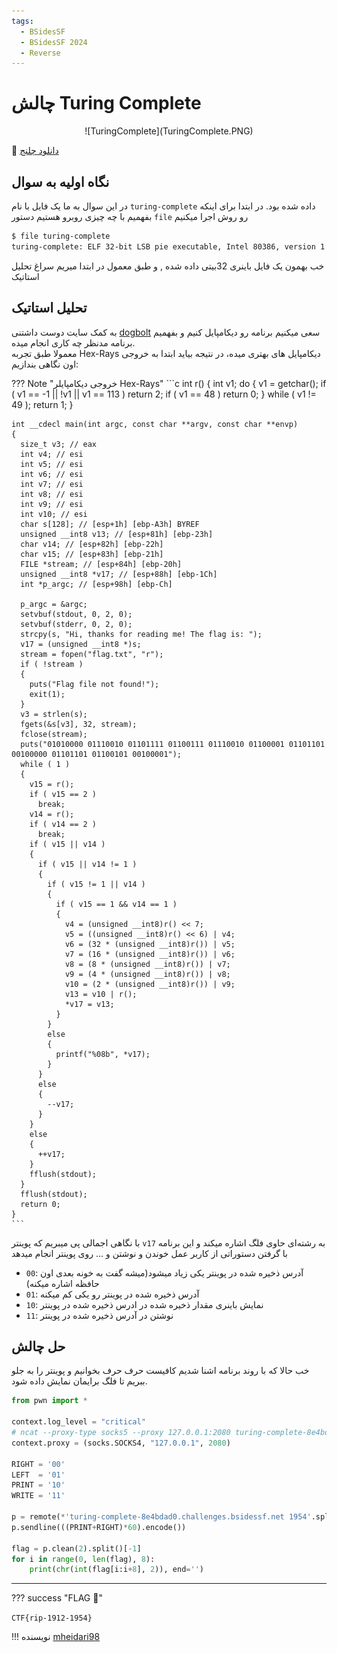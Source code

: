 ```yaml
---
tags:
  - BSidesSF
  - BSidesSF 2024
  - Reverse  
---
```


# چالش Turing Complete 


<center>
 ![TuringComplete](TuringComplete.PNG)
</center>

🔗 [دانلود چلنج](https://github.com/BSidesSF/ctf-2024-release/blob/main/turing-complete/challenge/src/turing-complete)




## نگاه اولیه به سوال


در این سوال به ما یک فایل با نام `turing-complete` داده شده بود.
در ابتدا برای اینکه بفهمیم با چه چیزی روبرو هستیم دستور `file` رو روش اجرا میکنیم

```bash
$ file turing-complete
turing-complete: ELF 32-bit LSB pie executable, Intel 80386, version 1 (SYSV), dynamically linked, interpreter /lib/ld-linux.so.2, BuildID[sha1]=4ee6521fff97311d5d2736f93b082d22538be8f3, for GNU/Linux 3.2.0, not stripped
```
خب بهمون یک فایل باینری 32بیتی داده شده , و طبق معمول در ابتدا میریم سراغ تحلیل استاتیک


## تحلیل استاتیک


به کمک سایت دوست داشتنی [dogbolt](https://dogbolt.org/?id=5d7f6457-9ce2-4dcf-87bf-dabbf6730db0#Hex-Rays=247) سعی میکنیم برنامه رو دیکامپایل کنیم و بفهمیم برنامه مدنظر چه کاری انجام میده.  
معمولا طبق تجربه Hex-Rays دیکامپایل های بهتری میده، در نتیجه بیاید ابتدا به خروجی اون نگاهی بندازیم:


??? Note "خروجی دیکامپایلر Hex-Rays"
    ```c
    int r()
    {
      int v1;
      do
      {
        v1 = getchar();
        if ( v1 == -1 || !v1 || v1 == 113 )
          return 2;
        if ( v1 == 48 )
          return 0;
      }
      while ( v1 != 49 );
      return 1;
    }

    int __cdecl main(int argc, const char **argv, const char **envp)
    {
      size_t v3; // eax
      int v4; // esi
      int v5; // esi
      int v6; // esi
      int v7; // esi
      int v8; // esi
      int v9; // esi
      int v10; // esi
      char s[128]; // [esp+1h] [ebp-A3h] BYREF
      unsigned __int8 v13; // [esp+81h] [ebp-23h]
      char v14; // [esp+82h] [ebp-22h]
      char v15; // [esp+83h] [ebp-21h]
      FILE *stream; // [esp+84h] [ebp-20h]
      unsigned __int8 *v17; // [esp+88h] [ebp-1Ch]
      int *p_argc; // [esp+98h] [ebp-Ch]

      p_argc = &argc;
      setvbuf(stdout, 0, 2, 0);
      setvbuf(stderr, 0, 2, 0);
      strcpy(s, "Hi, thanks for reading me! The flag is: ");
      v17 = (unsigned __int8 *)s;
      stream = fopen("flag.txt", "r");
      if ( !stream )
      {
        puts("Flag file not found!");
        exit(1);
      }
      v3 = strlen(s);
      fgets(&s[v3], 32, stream);
      fclose(stream);
      puts("01010000 01110010 01101111 01100111 01110010 01100001 01101101 00100000 01101101 01100101 00100001");
      while ( 1 )
      {
        v15 = r();
        if ( v15 == 2 )
          break;
        v14 = r();
        if ( v14 == 2 )
          break;
        if ( v15 || v14 )
        {
          if ( v15 || v14 != 1 )
          {
            if ( v15 != 1 || v14 )
            {
              if ( v15 == 1 && v14 == 1 )
              {
                v4 = (unsigned __int8)r() << 7;
                v5 = ((unsigned __int8)r() << 6) | v4;
                v6 = (32 * (unsigned __int8)r()) | v5;
                v7 = (16 * (unsigned __int8)r()) | v6;
                v8 = (8 * (unsigned __int8)r()) | v7;
                v9 = (4 * (unsigned __int8)r()) | v8;
                v10 = (2 * (unsigned __int8)r()) | v9;
                v13 = v10 | r();
                *v17 = v13;
              }
            }
            else
            {
              printf("%08b", *v17);
            }
          }
          else
          {
            --v17;
          }
        }
        else
        {
          ++v17;
        }
        fflush(stdout);
      }
      fflush(stdout);
      return 0;
    }
    ```


با نگاهی اجمالی پی میبریم که پوینتر `v17` به رشته‌ای حاوی فلگ اشاره میکند و این برنامه با گرفتن دستوراتی از کاربر عمل خوندن و نوشتن و ... روی پوینتر انجام میدهد  
- `00`:  آدرس ذخیره شده در پوینتر یکی زیاد میشود(میشه گفت به خونه بعدی اون حافظه اشاره میکنه)  
- `01`: آدرس ذخیره شده در پوینتر رو یکی کم میکنه  
- `10`: نمایش باینری مقدار ذخیره شده در ادرس ذخیره شده در پوینتر  
- `11`: نوشتن در آدرس ذخیره شده در پوینتر  



## حل چالش

خب حالا که با روند برنامه اشنا شدیم کافیست حرف حرف بخوانیم و پوینتر را به جلو ببریم تا فلگ برایمان نمایش داده شود.


```python
from pwn import *

context.log_level = "critical"
# ncat --proxy-type socks5 --proxy 127.0.0.1:2080 turing-complete-8e4bdad0.challenges.bsidessf.net 1954
context.proxy = (socks.SOCKS4, "127.0.0.1", 2080)

RIGHT = '00'
LEFT  = '01'
PRINT = '10'
WRITE = '11'

p = remote(*'turing-complete-8e4bdad0.challenges.bsidessf.net 1954'.split())
p.sendline(((PRINT+RIGHT)*60).encode())

flag = p.clean(2).split()[-1]
for i in range(0, len(flag), 8):
    print(chr(int(flag[i:i+8], 2)), end='')
```



---
??? success "FLAG :triangular_flag_on_post:"
    <div dir="ltr">`CTF{rip-1912-1954}`</div>


!!! نویسنده
    [mheidari98](https://github.com/mheidari98)


